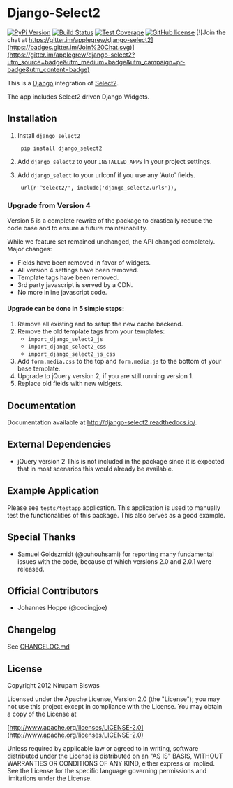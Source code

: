 Django-Select2
==============

[![PyPi Version](https://img.shields.io/pypi/v/Django-Select2.svg)](https://pypi.python.org/pypi/Django-Select2/)
[![Build Status](https://travis-ci.org/applegrew/django-select2.svg?branch=master)](https://travis-ci.org/applegrew/django-select2)
[![Test Coverage](https://coveralls.io/repos/applegrew/django-select2/badge.svg?branch=master)](https://coveralls.io/r/applegrew/django-select2)
[![GitHub license](https://img.shields.io/badge/license-APL2-blue.svg)](https://raw.githubusercontent.com/applegrew/django-select2/master/LICENSE.txt)
[![Join the chat at https://gitter.im/applegrew/django-select2](https://badges.gitter.im/Join%20Chat.svg)](https://gitter.im/applegrew/django-select2?utm_source=badge&utm_medium=badge&utm_campaign=pr-badge&utm_content=badge)

This is a [Django](https://www.djangoproject.com/) integration of [Select2](http://ivaynberg.github.com/select2/).

The app includes Select2 driven Django Widgets.

## Installation


1. Install `django_select2`

        pip install django_select2

2. Add `django_select2` to your `INSTALLED_APPS` in your project settings.

3. Add `django_select` to your urlconf if you use any 'Auto' fields.

        url(r'^select2/', include('django_select2.urls')),


### Upgrade from Version 4

Version 5 is a complete rewrite of the package to drastically reduce
the code base and to ensure a future maintainability.

While we feature set remained unchanged, the API changed completely.
Major changes:
- Fields have been removed in favor of widgets.
- All version 4 settings have been removed.
- Template tags have been removed.
- 3rd party javascript is served by a CDN.
- No more inline javascript code.

#### Upgrade can be done in 5 simple steps:

1. Remove all existing and to setup the new cache backend.
2. Remove the old template tags from your templates:
   - `import_django_select2_js`
   - `import_django_select2_css`
   - `import_django_select2_js_css`
3. Add `form.media.css` to the top and `form.media.js`
 to the bottom of your base template.
4. Upgrade to jQuery version 2, if you are still running version 1.
5. Replace old fields with new widgets.


## Documentation


Documentation available at http://django-select2.readthedocs.io/.

## External Dependencies


* jQuery version 2
    This is not included in the package since it is expected
    that in most scenarios this would already be available.


## Example Application

Please see `tests/testapp` application.
This application is used to manually test the functionalities of this package.
This also serves as a good example.

## Special Thanks


* Samuel Goldszmidt (@ouhouhsami) for reporting many fundamental issues with the code, because of which versions 2.0 and 2.0.1 were released.

## Official Contributors

* Johannes Hoppe (@codingjoe)

## Changelog

See [CHANGELOG.md](CHANGELOG.md)

## License

Copyright 2012 Nirupam Biswas

Licensed under the Apache License, Version 2.0 (the "License");
you may not use this project except in compliance with the License.
You may obtain a copy of the License at

[http://www.apache.org/licenses/LICENSE-2.0](http://www.apache.org/licenses/LICENSE-2.0)

Unless required by applicable law or agreed to in writing, software
distributed under the License is distributed on an "AS IS" BASIS,
WITHOUT WARRANTIES OR CONDITIONS OF ANY KIND, either express or implied.
See the License for the specific language governing permissions and
limitations under the License.
